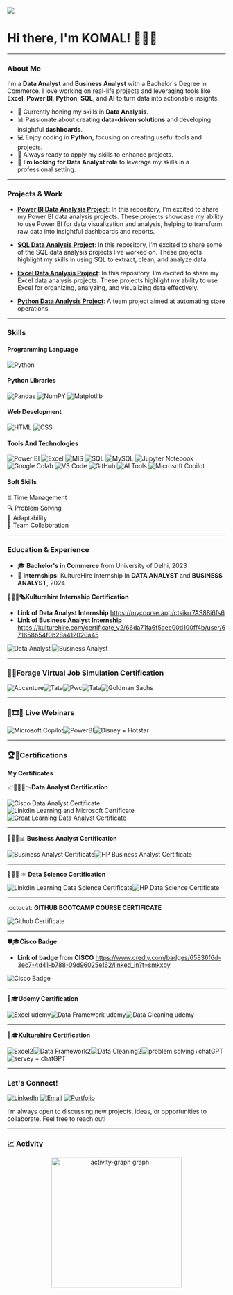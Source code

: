![](https://komarev.com/ghpvc/?username=KOMAL-3008&label=Profile%20Views&color=0e75b6&style=flat)
# Hi there, I'm KOMAL! 🙋🏻‍♀️
---

### About Me

I'm a **Data Analyst** and **Business Analyst** with a Bachelor's Degree in Commerce. I love working on real-life projects and leveraging tools like **Excel**, **Power BI**, **Python**, **SQL**, and **AI** to turn data into actionable insights.

- 🌱 Currently honing my skills in **Data Analysis**.
- 📊 Passionate about creating **data-driven solutions** and developing insightful **dashboards**.
- 💻 Enjoy coding in **Python**, focusing on creating useful tools and projects.
- 🎨 Always ready to apply my skills to enhance projects.
- 🎯 **I’m looking for Data Analyst role** to leverage my skills in a professional setting.

---

### Projects & Work

- **[Power BI Data Analysis Project](https://github.com/shaun-mia/Power-BI-Data-Analysis-Project)**: In this repository, I’m excited to share my Power BI data analysis projects. These projects showcase my ability to use Power BI for data visualization and analysis, helping to transform raw data into insightful dashboards and reports.

- **[SQL Data Analysis Project](https://github.com/shaun-mia/SQL-Data-Analysis-Project)**: In this repository, I’m excited to share some of the SQL data analysis projects I’ve worked on. These projects highlight my skills in using SQL to extract, clean, and analyze data.
- **[Excel Data Analysis Project](https://github.com/shaun-mia/Excel-Data-Analysis-Project)**: In this repository, I’m excited to share my Excel data analysis projects. These projects highlight my ability to use Excel for organizing, analyzing, and visualizing data effectively.

- **[Python Data Analysis Project](https://github.com/shaun-mia/Python-Data-Analysis-Project)**: A team project aimed at automating store operations.

---

### Skills

#### Programming Language
![Python](https://img.shields.io/badge/-Python-3776AB?style=flat&logo=python&logoColor=white) 

#### Python Libraries
![Pandas](https://img.shields.io/badge/-Pandas-150458?style=flat&logo=pandas&logoColor=white) 
![NumPY](https://img.shields.io/badge/-Numpy-013243?style=flat&logo=numpy&logoColor=white) 
![Matplotlib](https://img.shields.io/badge/-Matplotlib-11557C?style=flat&logo=matplotlib&logoColor=white) 

#### Web Development
![HTML](https://img.shields.io/badge/-HTML-E34F26?style=flat&logo=html5&logoColor=white)
![CSS](https://img.shields.io/badge/-CSS-1572B6?style=flat&logo=css3&logoColor=white)

#### Tools And Technologies
![Power BI](https://img.shields.io/badge/-Power%20BI-F2C811?style=flat&logo=powerbi&logoColor=white)
![Excel](https://img.shields.io/badge/-Excel-217346?style=flat&logo=microsoft-excel&logoColor=white)
![MIS](https://img.shields.io/badge/-MIS-217346?style=flat&logo=microsoft-excel)
![SQL](https://img.shields.io/badge/-SQL%20Server-CC2927?style=flat&logo=microsoft-sql-server&logoColor=white)
![MySQL](https://img.shields.io/badge/-MySQL-4479A1?style=flat&logo=mysql)
![Jupyter Notebook](https://img.shields.io/badge/-Jupyter%20Notebook-F37626?style=flat&logo=jupyter)
![Google Colab](https://img.shields.io/badge/-Google%20Colab-F9AB00?style=flat&logo=googlecolab)
![VS Code](https://img.shields.io/badge/-VS%20Code-007ACC?style=flat&logo=visualstudiocode)
![GitHub](https://img.shields.io/badge/-GitHub-181717?style=flat&logo=github)
![AI Tools](https://img.shields.io/badge/-ChatGPT-00B37E?style=flat&logo=openai&logoColor=white)
![Microsoft Copilot](https://img.shields.io/badge/-Microsoft%20Copilot-2B2B2B?style=flat&logo=microsoft&logoColor=white)

#### Soft Skills
⏳ Time Management  
🔍 Problem Solving  
🔄 Adaptability  
🤝 Team Collaboration

---
### Education & Experience

- 🎓 **Bachelor's in Commerce** from University of Delhi, 2023
- 🏅 **Internships**: KultureHire Internship In **DATA ANALYST** and **BUSINESS ANALYST**, 2024

 **👩🏻‍🎓🗞️Kulturehire Internship Certification**
 
- **Link of Data Analyst Internship** https://mycourse.app/ctsikrr7AS88i6fs6
- **Link of Business Analyst Internship** https://kulturehire.com/certificate_v2/66da71fa6f5aee00d100ff4b/user/671658b54f0b28a412020a45
  
![Data Analyst](https://github.com/KOMAL-3008/Certificates/blob/main/DA%20Internship.ico) ![Business Analyst](https://github.com/KOMAL-3008/Certificates/blob/main/BA%20Internship.ico)

---
### 💼🎯Forage Virtual Job Simulation Certification

![Accenture](https://github.com/KOMAL-3008/Certificates/blob/main/accenture.ico)![Tata](https://github.com/KOMAL-3008/Certificates/blob/main/Tata.ico)![Pwc](https://github.com/KOMAL-3008/Certificates/blob/main/Pwc.ico)![Tata](https://github.com/KOMAL-3008/Certificates/blob/main/Tata%20CyberSecurity.ico)![Goldman Sachs](https://github.com/KOMAL-3008/Certificates/blob/main/Excel.ico)

---

### 🛑🎞️🎥 Live Webinars

![Microsoft Copilot](https://github.com/KOMAL-3008/Certificates/blob/main/Microsoft%20Copilot.ico)![PowerBI](https://github.com/KOMAL-3008/Certificates/blob/main/powerbi.ico)![Disney + Hotstar](https://github.com/KOMAL-3008/Certificates/blob/main/hotstar.ico)

---

### 🏆🥇Certifications
**My Certificates**

📈👩🏻‍💻📉**Data Analyst Certification** 

![Cisco Data Analyst Certificate](https://github.com/KOMAL-3008/Certificates/blob/main/cisco.ico)![Linkdin Learning and Microsoft Certificate](https://github.com/KOMAL-3008/Certificates/blob/main/microsoft%20and%20linkdin%20.ico)![Great Learning Data Analyst Certificate](https://github.com/KOMAL-3008/Certificates/blob/main/Great%20Learning%20Data%20Analyst.ico)

---

👩🏻‍💼📊 **Business Analyst Certification**

![Business Analyst Certificate](https://github.com/KOMAL-3008/Certificates/blob/main/business.ico)![HP Business Analyst Certificate](https://github.com/KOMAL-3008/Certificates/blob/main/HP%20business%20analyst.ico)

---

👩🏻‍🔬 ⚛︎ **Data Science Certification**

![Linkdin Learning Data Science Certificate](https://github.com/KOMAL-3008/Certificates/blob/main/data%20science.ico)![HP Data Science Certificate](https://github.com/KOMAL-3008/Certificates/blob/main/HP%20ANALYST.ico)

---

:octocat: **GITHUB BOOTCAMP COURSE CERTIFICATE**

![Github Certificate](https://github.com/KOMAL-3008/Certificates/blob/main/github.ico)

---

🛡️🎓**Cisco Badge**

-  **Link of badge** from **CISCO** https://www.credly.com/badges/65836f6d-3ec7-4d41-b788-09d96025e162/linked_in?t=smkxpy

![Cisco Badge](https://github.com/KOMAL-3008/Certificates/blob/main/badge.ico)

---

📜🎓**Udemy Certification**

![Excel udemy](https://github.com/KOMAL-3008/Certificates/blob/main/Ms%20Excel.ico)![Data Framework udemy](https://github.com/KOMAL-3008/Certificates/blob/main/Data%20Framework.ico)![Data Cleaning udemy](https://github.com/KOMAL-3008/Certificates/blob/main/data%20cleaning.ico)

---

📜🎓**Kulturehire Certification**

![Excel2](https://github.com/KOMAL-3008/Certificates/blob/main/Ms%20Excel%202.ico)![Data Framework2](https://github.com/KOMAL-3008/Certificates/blob/main/Data%20Framework%202.ico)![Data Cleaning2](https://github.com/KOMAL-3008/Certificates/blob/main/data%20cleaning%202.ico)![problem solving+chatGPT](https://github.com/KOMAL-3008/Certificates/blob/main/problem%20solving%20%2B%20ChatGPT.ico)![servey + chatGPT](https://github.com/KOMAL-3008/Certificates/blob/main/servey%20design%20%2B%20ChatGPT.ico)

---



### Let's Connect!

[![LinkedIn](https://img.shields.io/badge/-LinkedIn-0077B5?style=flat&logo=linkedin&logoColor=white)](https://www.linkedin.com/in/komal-thakur-037b27232/) 
[![Email](https://img.shields.io/badge/-Email-D14836?style=flat&logo=gmail&logoColor=white)](mailto:komalofficework30@gmail.com) 
[![Portfolio](https://img.shields.io/badge/-Portfolio-FF5722?style=flat&logo=firefox&logoColor=white)](https://github.com/KOMAL-3008)

I’m always open to discussing new projects, ideas, or opportunities to collaborate. Feel free to reach out!

---

### 📈 Activity

<div align="center">
  <img src="https://github-readme-activity-graph.vercel.app/graph?username=KOMAL-3008&radius=16&theme=react&area=true&order=5" height="300" alt="activity-graph graph"  />
</div>
